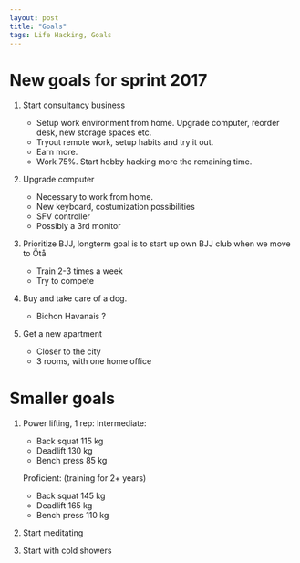```yaml
---
layout: post
title: "Goals"
tags: Life Hacking, Goals
---
```


# New goals for sprint 2017

1. Start consultancy business
    + Setup work environment from home. Upgrade computer, reorder desk, new storage spaces etc.
    + Tryout remote work, setup habits and try it out.
    + Earn more.
    + Work 75%. Start hobby hacking more the remaining time.

1. Upgrade computer
    + Necessary to work from home.
    + New keyboard, costumization possibilities
    + SFV controller
    + Possibly a 3rd monitor

1. Prioritize BJJ, longterm goal is to start up own BJJ club when we move to Ötå
    + Train 2-3 times a week
    + Try to compete

1. Buy and take care of a dog.
    + Bichon Havanais ?

1. Get a new apartment
    + Closer to the city
    + 3 rooms, with one home office


# Smaller goals

1. Power lifting, 1 rep:
    Intermediate:

    + Back squat    115 kg
    + Deadlift      130 kg
    + Bench press   85 kg

    Proficient: (training for 2+ years)

    + Back squat    145 kg
    + Deadlift      165 kg
    + Bench press   110 kg

1. Start meditating
1. Start with cold showers

